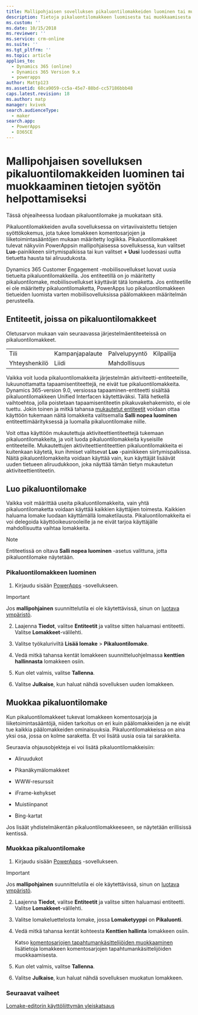 ```yaml
---
title: Mallipohjaisen sovelluksen pikaluontilomakkeiden luominen tai muokkaaminen PowerAppsissa | MicrosoftDocs
description: Tietoja pikaluontilomakkeen luomisesta tai muokkaamisesta
ms.custom: ''
ms.date: 10/15/2018
ms.reviewer: ''
ms.service: crm-online
ms.suite: ''
ms.tgt_pltfrm: ''
ms.topic: article
applies_to:
  - Dynamics 365 (online)
  - Dynamics 365 Version 9.x
  - powerapps
author: Mattp123
ms.assetid: 68ca9059-cc5a-45e7-88bd-cc57186bbb48
caps.latest.revision: 18
ms.author: matp
manager: kvivek
search.audienceType:
  - maker
search.app:
  - PowerApps
  - D365CE
---
```

# <a name="create-or-edit-model-driven-app-quick-create-forms-for-a-streamlined-data-entry-experience"></a>Mallipohjaisen sovelluksen pikaluontilomakkeiden luominen tai muokkaaminen tietojen syötön helpottamiseksi

Tässä ohjeaiheessa luodaan pikaluontilomake ja muokataan sitä.

 Pikaluontilomakkeiden avulla sovelluksessa on virtaviivaistettu tietojen syöttökokemus, jota tukee lomakkeen komentosarjojen ja liiketoimintasääntöjen mukaan määritetty logiikka. Pikaluontilomakkeet tulevat näkyviin PowerAppsin mallipohjaisessa sovelluksessa, kun valitset **Luo**-painikkeen siirtymispalkissa tai kun valitset **+ Uusi** luodessasi uutta tietuetta hausta tai aliruudukosta.
  
 Dynamics 365 Customer Engagement -mobiilisovellukset luovat uusia tietueita pikaluontilomakkeilla. Jos entiteetillä on jo määritetty pikaluontilomake, mobiilisovellukset käyttävät tätä lomaketta. Jos entiteetille ei ole määritetty pikaluontilomaketta, PowerApps luo pikaluontilomakkeen tietueiden luomista varten mobiilisovelluksissa päälomakkeen määritelmän perusteella.  
  
<a name="BKMK_QuickCreateFormEntities"></a>   
## <a name="entities-with-quick-create-forms"></a>Entiteetit, joissa on pikaluontilomakkeet  
 Oletusarvon mukaan vain seuraavassa järjestelmäentiteeteissä on pikaluontilomakkeet.  
  
|||||  
|-|-|-|-|  
|Tili|Kampanjapalaute|Palvelupyyntö|Kilpailija|  
|Yhteyshenkilö|Liidi|Mahdollisuus||  
  
Vaikka voit luoda pikaluontilomakkeita järjestelmän aktiviteetti-entiteeteille, lukuunottamatta tapaamisentiteettejä, ne eivät tue pikaluontilomakkeita. Dynamics 365-version 9.0, versiossa tapaaminen-entiteetti sisältää pikaluontilomakkeen Unified Interfacen käytettäväksi. Tällä hetkellä vaihtoehtoa, jolla poistetaan tapaamisentiteetin pikakuvakehakemisto, ei ole tuettu. Jokin toinen ja mitkä tahansa [mukautetut entiteetit](create-design-forms.md) voidaan ottaa käyttöön tukemaan näitä lomakkeita valitsemalla **Salli nopea luominen** entiteettimäärityksessä ja luomalla pikaluontilomake niille. 

Voit ottaa käyttöön mukautettuja aktiviteettientiteettejä tukemaan pikaluontilomakkeita, ja voit luoda pikaluontilomakkeita kyseisille entiteeteille. Mukautettujen aktiviteettientiteettien pikaluontilomakkeita ei kuitenkaan käytetä, kun ihmiset valitsevat **Luo** -painikkeen siirtymispalkissa. Näitä pikaluontilomakkeita voidaan käyttää vain, kun käyttäjät lisäävät uuden tietueen aliruudukkoon, joka näyttää tämän tietyn mukautetun aktiviteettientiteetin.  
  
<a name="BKMK_CreateQuickCreate"></a>   
## <a name="create-a-quick-create-form"></a>Luo pikaluontilomake  
 Vaikka voit määrittää useita pikaluontilomakkeita, vain yhtä pikaluontilomaketta voidaan käyttää kaikkien käyttäjien toimesta. Kaikkien haluama lomake luodaan käyttämällä lomaketilausta. Pikaluontilomakkeita ei voi delegoida käyttöoikeusrooleille ja ne eivät tarjoa käyttäjälle mahdollisuutta vaihtaa lomakkeita.  
  
> [!NOTE]
>  Entiteetissä on oltava **Salli nopea luominen** -asetus valittuna, jotta pikaluontilomake näytetään. 
  
### <a name="how-to-create-a-quick-create-form"></a>Pikaluontilomakkeen luominen  
  
1.  Kirjaudu sisään [PowerApps](https://web.powerapps.com/?utm_source=padocs&utm_medium=linkinadoc&utm_campaign=referralsfromdoc) -sovellukseen.


> [!IMPORTANT]
> Jos **mallipohjainen** suunnittelutila ei ole käytettävissä, sinun on [luotava ympäristö](https://docs.microsoft.com/powerapps/administrator/create-environment).     
  
2.  Laajenna **Tiedot**, valitse **Entiteetit** ja valitse sitten haluamasi entiteetti. Valitse **Lomakkeet**-välilehti.  

3.  Valitse työkaluriviltä **Lisää lomake** > **Pikaluontilomake**.  
  
4.  Vedä mitkä tahansa kentät lomakkeen suunnitteluohjelmassa **kenttien hallinnasta** lomakkeen osiin.  
  
5.  Kun olet valmis, valitse **Tallenna**.  
  
6.  Valitse **Julkaise**, kun haluat nähdä sovelluksen uuden lomakkeen.  
  
<a name="BKMK_EditQuickCreate"></a>   
## <a name="edit-a-quick-create-form"></a>Muokkaa pikaluontilomake  
 Kun pikaluontilomakkeet tukevat lomakkeen komentosarjoja ja liiketoimintasääntöjä, niiden tarkoitus on eri kuin päälomakkeiden ja ne eivät tue kaikkia päälomakkeiden ominaisuuksia. Pikaluontilomakkeissa on aina yksi osa, jossa on kolme saraketta. Et voi lisätä uusia osia tai sarakkeita.  
  
 Seuraavia ohjausobjekteja ei voi lisätä pikaluontilomakkeisiin:  
  
-   Aliruudukot  
  
-   Pikanäkymälomakkeet  
  
-   WWW-resurssit  
  
-   iFrame-kehykset  
  
-   Muistiinpanot  
  
-   Bing-kartat  
  
Jos lisäät yhdistelmäkentän pikaluontilomakkeeseen, se näytetään erillisissä kentissä.  
  
### <a name="to-edit-a-quick-create-form"></a>Muokkaa pikaluontilomake  
  
1.  Kirjaudu sisään [PowerApps](https://web.powerapps.com/?utm_source=padocs&utm_medium=linkinadoc&utm_campaign=referralsfromdoc) -sovellukseen.  

> [!IMPORTANT]
> Jos **mallipohjainen** suunnittelutila ei ole käytettävissä, sinun on [luotava ympäristö](https://docs.microsoft.com/powerapps/administrator/create-environment).    
  
2. Laajenna **Tiedot**, valitse **Entiteetit** ja valitse sitten haluamasi entiteetti. Valitse **Lomakkeet**-välilehti.    

3. Valitse lomakeluettelosta lomake, jossa **Lomaketyyppi** on **Pikaluonti**.  
  
3.  Vedä mitkä tahansa kentät kohteesta **Kenttien hallinta** lomakkeen osiin.  
  
     Katso [komentosarjojen tapahtumankäsittelijöiden muokkaaminen](configure-event-handlers-legacy.md) lisätietoja lomakkeen komentosarjojen tapahtumankäsittelijöiden muokkaamisesta.  
  
4.  Kun olet valmis, valitse **Tallenna**.  
  
5.  Valitse **Julkaise**, kun haluat nähdä sovelluksen muokatun lomakkeen.  
  
### <a name="next-steps"></a>Seuraavat vaiheet  
[Lomake-editorin käyttöliittymän yleiskatsaus](form-editor-user-interface-legacy.md)
